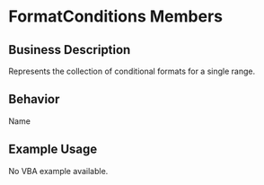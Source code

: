# FormatConditions Members

## Business Description
Represents the collection of conditional formats for a single range.

## Behavior
Name

## Example Usage
No VBA example available.